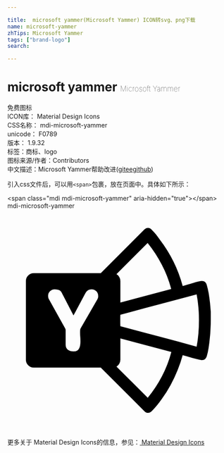 ```yaml
---

title:  microsoft yammer(Microsoft Yammer) ICON转svg、png下载
name: microsoft-yammer
zhTips: Microsoft Yammer
tags: ["brand-logo"]
search: 

---
```


# microsoft yammer  <small style="font-size: 60%;font-weight: 100">Microsoft Yammer</small>


<div class="detail-page">
<p>
<span><span class="badge-success badge">免费图标</span> </span>
<br/>
<span>
ICON库：
<span class="badge-secondary badge">Material Design Icons</span> 
</span>
<br/>
<span>
CSS名称：
<span class="badge-secondary badge">mdi-microsoft-yammer</span> 
</span>
<br/>
<span>
unicode：
<span class="badge-secondary badge">F0789</span> 
<copy-btn content='F0789' btn-title=""></copy-btn>
<copy-btn :content='String.fromCodePoint(parseInt("F0789", 16))' btn-title="复制U"></copy-btn>
</span>
<br/>
<span>
版本：
<span class="badge-secondary badge">1.9.32</span> 
</span><br/><span>标签：<span class="badge-light badge"><router-link to="/tags/brand-logo.html">商标、logo</router-link></span></span>
<br/>
<span>图标来源/作者：<span class="badge-light badge">Contributors</span></span> 
<br/>
<span class="zh-detail">中文描述：<span class="badge-primary badge">Microsoft Yammer</span><span class="help-link"><span>帮助改进</span>(<a href="https://gitee.com/liuwave/icon-helper/edit/master/json/material/microsoft-yammer.json" target="_blank" rel="noopener noreferrer">gitee</a><a href="https://github.com/liuwave/icon-helper/edit/master/json/material/microsoft-yammer.json" target="_blank" rel="noopener noreferrer">github</a></span>)</span><br/>
</p>
</div>
<div class="alert alert-dark">
  <i class="mdi mdi-microsoft-yammer mdi-48px"></i>
  <i class="mdi mdi-microsoft-yammer mdi-36px"></i>
  <i class="mdi mdi-microsoft-yammer mdi-24px"></i>
  <i class="mdi mdi-microsoft-yammer mdi-18px"></i>
</div>
<div>
  <p>引入css文件后，可以用<code>&lt;span&gt;</code>包裹，放在页面中。具体如下所示：    
  </p>
  <div class="alert alert-primary" style="font-size: 14px">
    &lt;span class="mdi mdi-microsoft-yammer" aria-hidden="true"&gt;&lt;/span&gt;
    <copy-btn content='<span class="mdi mdi-microsoft-yammer" aria-hidden="true"></span>'></copy-btn>
  </div>
  <div class="alert alert-secondary">
    <i class="mdi mdi-microsoft-yammer"
    style="font-size: 24px"
    aria-hidden="true"></i> mdi-microsoft-yammer
    <copy-btn content="mdi-microsoft-yammer" btn-title="复制图标名称"></copy-btn>
  </div>
</div>
<div id="svg" class="svg-wrap">
<svg xmlns="http://www.w3.org/2000/svg" viewBox="0 0 24 24"><path d="M22 12Q22 12.43 21.97 12.94 21.95 13.45 21.89 13.97 21.84 14.5 21.76 15 21.68 15.5 21.56 15.89 21.5 16.07 21.38 16.19 21.24 16.3 21.04 16.3 20.95 16.3 20.66 16.23 20.37 16.16 20.03 16.07L19.39 15.88Q19.09 15.79 18.96 15.76 18.75 16.54 18.41 17.38 18.08 18.21 17.65 19 17.22 19.8 16.7 20.5 16.18 21.25 15.61 21.82L15.43 21.95Q15.33 22 15.21 22 15 22 14.84 21.84L10.1 17.11H2.85Q2.5 17.11 2.25 16.86 2 16.61 2 16.26V7.74Q2 7.39 2.25 7.14 2.5 6.89 2.85 6.89H10.1L14.83 2.16Q15 2 15.21 2 15.33 2 15.42 2.05 15.5 2.09 15.59 2.18 15.85 2.44 16.08 2.71 16.3 3 16.5 3.28 18.23 5.55 18.96 8.28 19.14 8.23 19.44 8.14 19.74 8.05 20.06 7.96 20.37 7.87 20.65 7.8 20.92 7.74 21.04 7.74 21.24 7.74 21.38 7.85 21.5 7.97 21.56 8.15 21.68 8.56 21.77 9.05 21.85 9.55 21.91 10.06 21.96 10.57 22 11.08V12M9.82 9.37Q9.82 9.06 9.62 8.85 9.4 8.64 9.1 8.64 8.9 8.64 8.72 8.74 8.55 8.85 8.45 9.03L7.15 11.47L5.89 9.03Q5.77 8.8 5.57 8.72 5.37 8.64 5.13 8.64 4.82 8.64 4.61 8.85 4.4 9.06 4.4 9.36 4.4 9.57 4.5 9.73L6.25 12.87Q6.27 12.91 6.29 12.97 6.3 13.03 6.3 13.08V14.63Q6.3 15 6.56 15.19 6.81 15.36 7.15 15.36 7.39 15.36 7.54 15.27 7.68 15.18 7.76 15.03 7.84 14.88 7.87 14.69 7.9 14.5 7.9 14.28 7.9 14 7.88 13.76 7.86 13.5 7.86 13.28 7.86 13.14 7.87 13.03 7.88 12.93 7.93 12.85L9.73 9.73Q9.83 9.55 9.83 9.37M15.17 3.63L11.8 7Q12 7.12 12.1 7.31 12.22 7.5 12.22 7.74V10.07L17.72 8.61Q17.34 7.19 16.71 6 16.08 4.77 15.17 3.63M17.73 15.42L12.22 13.95V16.26Q12.22 16.5 12.1 16.69 12 16.88 11.8 17L15.18 20.37Q16.07 19.29 16.72 18.04 17.37 16.79 17.73 15.43V15.42M20.47 14.84Q20.6 14.14 20.66 13.43 20.72 12.73 20.72 12 20.72 11.29 20.66 10.59 20.6 9.89 20.47 9.19 18.4 9.74 16.35 10.29 14.3 10.83 12.22 11.39 12.21 11.55 12.21 11.7V12.32L12.22 12.63Q14.3 13.19 16.35 13.73 18.4 14.27 20.47 14.84Z" /></svg>
</div>
<detail full-name='mdi-microsoft-yammer'></detail>
    
<div><p>更多关于 Material Design Icons的信息，参见：<a target="_blank" href="https://iconhelper.cn/material.html"> Material Design Icons</a>
</p></div>
